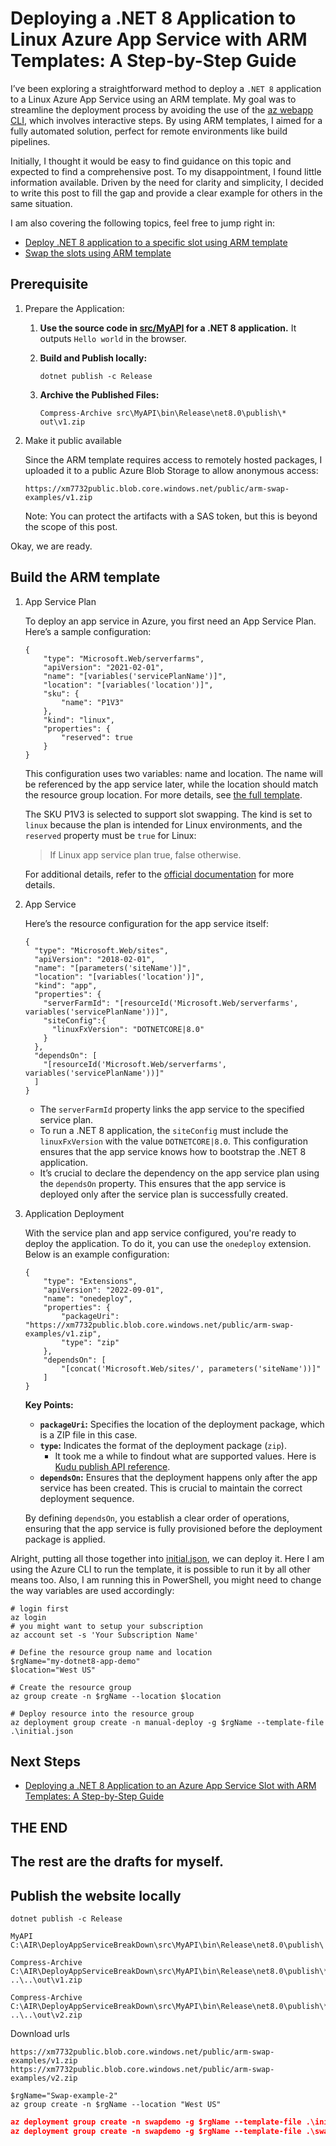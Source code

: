 # Deploying a .NET 8 Application to Linux Azure App Service with ARM Templates: A Step-by-Step Guide

I’ve been exploring a straightforward method to deploy a `.NET 8` application to a Linux Azure App Service using an ARM template. My goal was to streamline the deployment process by avoiding the use of the [az webapp CLI](https://learn.microsoft.com/en-us/cli/azure/webapp/deployment?view=azure-cli-latest), which involves interactive steps. By using ARM templates, I aimed for a fully automated solution, perfect for remote environments like build pipelines.

Initially, I thought it would be easy to find guidance on this topic and expected to find a comprehensive post. To my disappointment, I found little information available. Driven by the need for clarity and simplicity, I decided to write this post to fill the gap and provide a clear example for others in the same situation.

I am also covering the following topics, feel free to jump right in:

* [Deploy .NET 8 application to a specific slot using ARM template](./DeployToSlot.md)
* [Swap the slots using ARM template](./SwapSlot.md)

## Prerequisite

1. Prepare the Application:

    1. **Use the source code in [src/MyAPI](./src/MyAPI/) for a .NET 8 application.** It outputs `Hello world` in the browser.

    1. **Build and Publish locally:**

        ```shell
        dotnet publish -c Release
        ```

    1. **Archive the Published Files:**

        ```shell
        Compress-Archive src\MyAPI\bin\Release\net8.0\publish\* out\v1.zip
        ```

1. Make it public available

    Since the ARM template requires access to remotely hosted packages, I uploaded it to a public Azure Blob Storage to allow anonymous access:

    ```url
    https://xm7732public.blob.core.windows.net/public/arm-swap-examples/v1.zip
    ```

    Note: You can protect the artifacts with a SAS token, but this is beyond the scope of this post.

Okay, we are ready.

## Build the ARM template

1. App Service Plan

    To deploy an app service in Azure, you first need an App Service Plan. Here’s a sample configuration:

    ```jsonc
    {
        "type": "Microsoft.Web/serverfarms",
        "apiVersion": "2021-02-01",
        "name": "[variables('servicePlanName')]",
        "location": "[variables('location')]",
        "sku": {
            "name": "P1V3"
        },
        "kind": "linux",
        "properties": {
            "reserved": true
        }
    }
    ```

    This configuration uses two variables: name and location. The name will be referenced by the app service later, while the location should match the resource group location. For more details, see [the full template](./ARM/initial.json).
    
    The SKU P1V3 is selected to support slot swapping. The kind is set to `linux` because the plan is intended for Linux environments, and the `reserved` property must be `true` for Linux:

    > If Linux app service plan true, false otherwise.	

    For additional details, refer to the [official documentation](https://learn.microsoft.com/en-us/azure/templates/microsoft.web/serverfarms?pivots=deployment-language-arm-template#appserviceplanproperties-1) for more details.

1. App Service

    Here’s the resource configuration for the app service itself:

    ```jsonc
    {
      "type": "Microsoft.Web/sites",
      "apiVersion": "2018-02-01",
      "name": "[parameters('siteName')]",
      "location": "[variables('location')]",
      "kind": "app",
      "properties": {
        "serverFarmId": "[resourceId('Microsoft.Web/serverfarms', variables('servicePlanName'))]",
        "siteConfig":{
          "linuxFxVersion": "DOTNETCORE|8.0"
        }
      },
      "dependsOn": [
        "[resourceId('Microsoft.Web/serverfarms', variables('servicePlanName'))]"
      ]
    }
    ```

    - The `serverFarmId` property links the app service to the specified service plan.
    - To run a .NET 8 application, the `siteConfig` must include the `linuxFxVersion` with the value `DOTNETCORE|8.0`. This configuration ensures that the app service knows how to bootstrap the .NET 8 application.
    - It’s crucial to declare the dependency on the app service plan using the `dependsOn` property. This ensures that the app service is deployed only after the service plan is successfully created.


1. Application Deployment

    With the service plan and app service configured, you're ready to deploy the application. To do it, you can use the `onedeploy` extension. Below is an example configuration:

    ```jsonc
    {
        "type": "Extensions",
        "apiVersion": "2022-09-01",
        "name": "onedeploy",
        "properties": {
            "packageUri": "https://xm7732public.blob.core.windows.net/public/arm-swap-examples/v1.zip",
            "type": "zip"
        },
        "dependsOn": [
            "[concat('Microsoft.Web/sites/', parameters('siteName'))]"
        ]
    }
    ```

    **Key Points:**

    - **`packageUri`:** Specifies the location of the deployment package, which is a ZIP file in this case.
    - **`type`:** Indicates the format of the deployment package (`zip`).
        - It took me a while to findout what are supported values. Here is [Kudu publish API reference](https://learn.microsoft.com/en-us/azure/app-service/deploy-zip?tabs=arm#kudu-publish-api-reference).
    - **`dependsOn`:** Ensures that the deployment happens only after the app service has been created. This is crucial to maintain the correct deployment sequence.

    By defining `dependsOn`, you establish a clear order of operations, ensuring that the app service is fully provisioned before the deployment package is applied.

Alright, putting all those together into [initial.json](./ARM/initial.json), we can deploy it. Here I am using the Azure CLI to run the template, it is possible to run it by all other means too. Also, I am running this in PowerShell, you might need to change the way variables are used accordingly:

```shell
# login first
az login
# you might want to setup your subscription
az account set -s 'Your Subscription Name'

# Define the resource group name and location
$rgName="my-dotnet8-app-demo" 
$location="West US"

# Create the resource group
az group create -n $rgName --location $location

# Deploy resource into the resource group
az deployment group create -n manual-deploy -g $rgName --template-file .\initial.json
```

## Next Steps

* [Deploying a .NET 8 Application to an Azure App Service Slot with ARM Templates: A Step-by-Step Guide](./DeployToSlot.md)

## THE END

## The rest are the drafts for myself.

## Publish the website locally

```shell
dotnet publish -c Release
```

```shell
MyAPI C:\AIR\DeployAppServiceBreakDown\src\MyAPI\bin\Release\net8.0\publish\
```

```shell
Compress-Archive C:\AIR\DeployAppServiceBreakDown\src\MyAPI\bin\Release\net8.0\publish\* ..\..\out\v1.zip
```

```shell
Compress-Archive C:\AIR\DeployAppServiceBreakDown\src\MyAPI\bin\Release\net8.0\publish\* ..\..\out\v2.zip
```

Download urls

```shell
https://xm7732public.blob.core.windows.net/public/arm-swap-examples/v1.zip
https://xm7732public.blob.core.windows.net/public/arm-swap-examples/v2.zip
```

```shell
$rgName="Swap-example-2"
az group create -n $rgName --location "West US"
```

```json
az deployment group create -n swapdemo -g $rgName --template-file .\initial.json
az deployment group create -n swapdemo -g $rgName --template-file .\swap.json
```